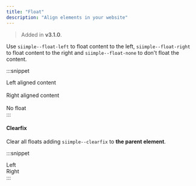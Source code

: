 ```yaml
---
title: "Float"
description: "Align elements in your website"
---
```


> Added in **v3.1.0**.

Use `siimple--float-left` to float content to the left, `siimple--float-right` to float content to the right and `siimple--float-none` to don't float the content.

:::snippet
<div class="siimple--clearfix">
    <div class="siimple--float-left">Left aligned content</div><br>
    <div class="siimple--float-right">Right aligned content</div><br>
    <div class="siimple--float-none">No float</div>
</div>
:::


#### Clearfix

Clear all floats adding `siimple--clearfix` to **the parent element**.

:::snippet
<div class="siimple--clearfix">
    <div class="siimple--float-left">Left</div>
    <div class="siimple--float-right">Right</div>
</div>
:::


